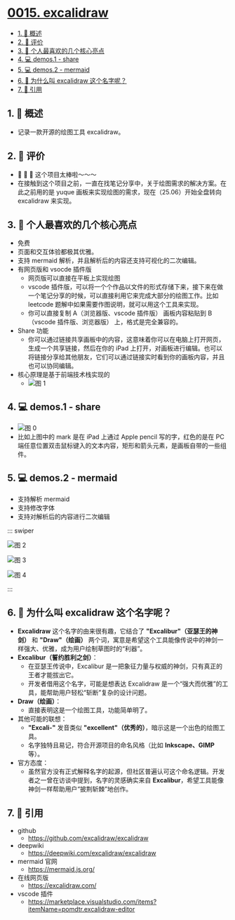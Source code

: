# [0015. excalidraw](https://github.com/Tdahuyou/TNotes.git-notes/tree/main/notes/0015.%20excalidraw)

<!-- region:toc -->

- [1. 📝 概述](#1--概述)
- [2. 🫧 评价](#2--评价)
- [3. 📒 个人最喜欢的几个核心亮点](#3--个人最喜欢的几个核心亮点)
- [4. 💻 demos.1 - share](#4--demos1---share)
- [5. 💻 demos.2 - mermaid](#5--demos2---mermaid)
- [6. 🤔 为什么叫 excalidraw 这个名字呢？](#6--为什么叫-excalidraw-这个名字呢)
- [7. 🔗 引用](#7--引用)

<!-- endregion:toc -->

## 1. 📝 概述

- 记录一款开源的绘图工具 excalidraw。

## 2. 🫧 评价

- 🤩 🤩 🤩 这个项目太棒啦～～～
- 在接触到这个项目之前，一直在找笔记分享中，关于绘图需求的解决方案。在此之前用的是 yuque 画板来实现绘图的需求，现在（25.06）开始全盘转向 excalidraw 来实现。

## 3. 📒 个人最喜欢的几个核心亮点

- 免费
- 页面和交互体验都极其优雅。
- 支持 mermaid 解析，并且解析后的内容还支持可视化的二次编辑。
- 有网页版和 vsocde 插件版
  - 网页版可以直接在平板上实现绘图
  - vscode 插件版，可以将一个个作品以文件的形式存储下来，接下来在做一个笔记分享的时候，可以直接利用它来完成大部分的绘图工作。比如 leetcode 题解中如果需要作图说明，就可以用这个工具来实现。
  - 你可以直接复制 A（浏览器版、vscode 插件版） 画板内容粘贴到 B（vscode 插件版、浏览器版） 上，格式是完全兼容的。
- Share 功能
  - 你可以通过链接共享画板中的内容，这意味着你可以在电脑上打开网页，生成一个共享链接，然后在你的 iPad 上打开，对画板进行编辑。也可以将链接分享给其他朋友，它们可以通过链接实时看到你的画板内容，并且也可以协同编辑。
- 核心原理是基于前端技术栈实现的
  - ![图 1](https://cdn.jsdelivr.net/gh/Tdahuyou/imgs@main/2025-06-29-11-10-49.png)

## 4. 💻 demos.1 - share

- ![图 0](https://cdn.jsdelivr.net/gh/Tdahuyou/imgs@main/2025-06-29-11-06-56.png)
- 比如上图中的 mark 是在 iPad 上通过 Apple pencil 写的字，红色的是在 PC 端任意位置双击鼠标键入的文本内容，矩形和箭头元素，是画板自带的一些组件。

## 5. 💻 demos.2 - mermaid

- 支持解析 mermaid
- 支持修改字体
- 支持对解析后的内容进行二次编辑

::: swiper

![图 2](https://cdn.jsdelivr.net/gh/Tdahuyou/imgs@main/2025-06-29-11-19-17.png)

![图 3](https://cdn.jsdelivr.net/gh/Tdahuyou/imgs@main/2025-06-29-11-21-41.png)

![图 4](https://cdn.jsdelivr.net/gh/Tdahuyou/imgs@main/2025-06-29-11-23-41.png)

:::

## 6. 🤔 为什么叫 excalidraw 这个名字呢？

- **Excalidraw** 这个名字的由来很有趣，它结合了 **"Excalibur"（亚瑟王的神剑）** 和 **"Draw"（绘画）** 两个词，寓意是希望这个工具能像传说中的神剑一样强大、优雅，成为用户绘制草图时的“利器”。
- **Excalibur（誓约胜利之剑）**：
  - 在亚瑟王传说中，Excalibur 是一把象征力量与权威的神剑，只有真正的王者才能拔出它。
  - 开发者借用这个名字，可能是想表达 Excalidraw 是一个“强大而优雅”的工具，能帮助用户轻松“斩断”复杂的设计问题。
- **Draw（绘画）**：
  - 直接表明这是一个绘图工具，功能简单明了。
- 其他可能的联想：
  - **"Excali-"** 发音类似 **"excellent"（优秀的）**，暗示这是一个出色的绘图工具。
  - 名字独特且易记，符合开源项目的命名风格（比如 **Inkscape、GIMP** 等）。
- 官方态度：
  - 虽然官方没有正式解释名字的起源，但社区普遍认可这个命名逻辑。开发者之一曾在访谈中提到，名字的灵感确实来自 **Excalibur**，希望工具能像神剑一样帮助用户“披荆斩棘”地创作。

## 7. 🔗 引用

- github
  - https://github.com/excalidraw/excalidraw
- deepwiki
  - https://deepwiki.com/excalidraw/excalidraw
- mermaid 官网
  - https://mermaid.js.org/
- 在线网页版
  - https://excalidraw.com/
- vscode 插件
  - https://marketplace.visualstudio.com/items?itemName=pomdtr.excalidraw-editor
